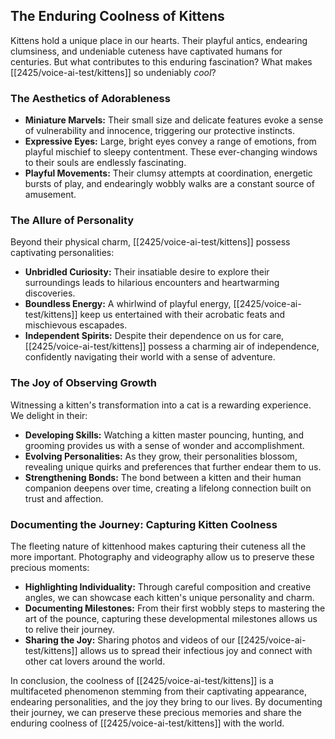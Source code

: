 ## The Enduring Coolness of Kittens

Kittens hold a unique place in our hearts. Their playful antics, endearing clumsiness, and undeniable cuteness have captivated humans for centuries.  But what contributes to this enduring fascination? What makes [[2425/voice-ai-test/kittens]] so undeniably *cool*? 

###  The Aesthetics of Adorableness

* **Miniature Marvels:** Their small size and delicate features evoke a sense of vulnerability and innocence, triggering our protective instincts.  
* **Expressive Eyes:** Large, bright eyes convey a range of emotions, from playful mischief to sleepy contentment. These ever-changing windows to their souls are endlessly fascinating.
* **Playful Movements:** Their clumsy attempts at coordination, energetic bursts of play, and endearingly wobbly walks are a constant source of amusement.

###  The Allure of Personality

Beyond their physical charm, [[2425/voice-ai-test/kittens]] possess captivating personalities:

* **Unbridled Curiosity:** Their insatiable desire to explore their surroundings leads to hilarious encounters and heartwarming discoveries. 
* **Boundless Energy:**  A whirlwind of playful energy, [[2425/voice-ai-test/kittens]] keep us entertained with their acrobatic feats and mischievous escapades. 
* **Independent Spirits:**  Despite their dependence on us for care, [[2425/voice-ai-test/kittens]] possess a charming air of independence,  confidently navigating their world with a sense of adventure. 

###  The Joy of Observing Growth

Witnessing a kitten's transformation into a cat is a rewarding experience. We delight in their:

* **Developing Skills:**  Watching a kitten master pouncing, hunting, and grooming provides us with a sense of wonder and accomplishment. 
* **Evolving Personalities:** As they grow, their personalities blossom, revealing unique quirks and preferences that further endear them to us.
* **Strengthening Bonds:** The bond between a kitten and their human companion deepens over time, creating a lifelong connection built on trust and affection. 

###  Documenting the Journey: Capturing Kitten Coolness

The fleeting nature of kittenhood makes capturing their cuteness all the more important.  Photography and videography allow us to preserve these precious moments:

* **Highlighting Individuality:**  Through careful composition and creative angles, we can showcase each kitten's unique personality and charm.
* **Documenting Milestones:**  From their first wobbly steps to mastering the art of the pounce, capturing these developmental milestones allows us to relive their journey.
* **Sharing the Joy:**  Sharing photos and videos of our [[2425/voice-ai-test/kittens]] allows us to spread their infectious joy and connect with other cat lovers around the world.

In conclusion, the coolness of [[2425/voice-ai-test/kittens]] is a multifaceted phenomenon stemming from their captivating appearance, endearing personalities, and the joy they bring to our lives.  By documenting their journey, we can preserve these precious memories and share the enduring coolness of [[2425/voice-ai-test/kittens]] with the world. 
